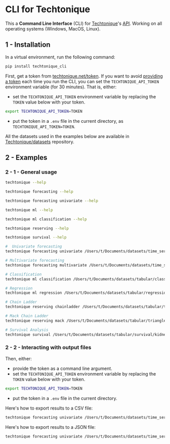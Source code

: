 # CLI for Techtonique

This a **Command Line Interface** (CLI) for [Techtonique](https://www.techtonique.net)'s [API](https://www.techtonique.net/docs). Working on all operating systems (Windows, MacOS, Linux).

## 1 - Installation

In a virtual environment, run the following command:

```bash
pip install techtonique_cli
```

First, get a token from [techtonique.net/token](https://www.techtonique.net/token). If you want to avoid [providing a token](https://www.techtonique.net/token) each time you run the CLI, you can set the `TECHTONIQUE_API_TOKEN` environment variable (for 30 minutes). That is, either: 

- set the `TECHTONIQUE_API_TOKEN` environment variable by replacing the `TOKEN` value below with your token.
```bash
export TECHTONIQUE_API_TOKEN=TOKEN
```
- put the token in a `.env` file in the current directory, as `TECHTONIQUE_API_TOKEN=TOKEN`.


All the datasets used in the examples below are available in [Techtonique/datasets](https://github.com/Techtonique/datasets) repository.


## 2 - Examples

### 2 - 1 - General usage 

```bash
techtonique --help

techtonique forecasting --help

techtonique forecasting univariate --help

techtonique ml --help

techtonique ml classification --help

techtonique reserving --help

techtonique survival --help

#  Univariate forecasting
techtonique forecasting univariate /Users/t/Documents/datasets/time_series/univariate/a10.csv --base_model RidgeCV --h 3

# Multivariate forecasting
techtonique forecasting multivariate /Users/t/Documents/datasets/time_series/multivariate/ice_cream_vs_heater.csv --lags 25 --h 10

# Classification
techtonique ml classification /Users/t/Documents/datasets/tabular/classification/iris_dataset2.csv --base_model RandomForestRegressor

# Regression
techtonique ml regression /Users/t/Documents/datasets/tabular/regression/mtcars2.csv --base_model ElasticNet

# Chain Ladder
techtonique reserving chainladder /Users/t/Documents/datasets/tabular/triangle/abc.csv

# Mack Chain Ladder
techtonique reserving mack /Users/t/Documents/datasets/tabular/triangle/abc.csv

# Survival Analysis
techtonique survival /Users/t/Documents/datasets/tabular/survival/kidney.csv --model coxph
```

### 2 - 2 - Interacting with output files

Then, either: 
- provide the token as a command line argument.
- set the `TECHTONIQUE_API_TOKEN` environment variable by replacing the `TOKEN` value below with your token.
```bash
export TECHTONIQUE_API_TOKEN=TOKEN
```
- put the token in a `.env` file in the current directory.

Here's how to export results to a CSV file:

```bash
techtonique forecasting univariate /Users/t/Documents/datasets/time_series/univariate/a10.csv --base_model RidgeCV --h 10 > forecast.csv
```

Here's how to export results to a JSON file:

```bash
techtonique forecasting univariate /Users/t/Documents/datasets/time_series/univariate/a10.csv --base_model RidgeCV --h 10 > forecast.json
```